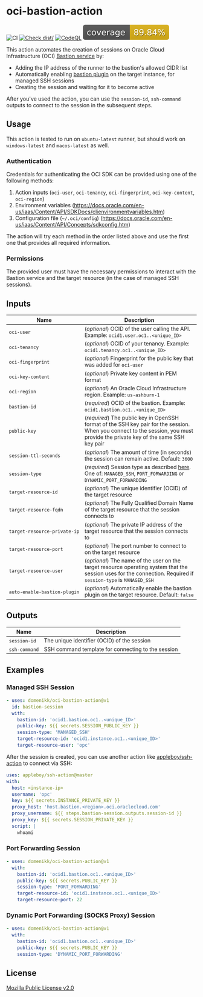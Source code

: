 # oci-bastion-action

![CI](https://github.com/domenikk/oci-bastion-action/actions/workflows/ci.yml/badge.svg)
[![Check dist/](https://github.com/domenikk/oci-bastion-action/actions/workflows/check-dist.yml/badge.svg)](https://github.com/domenikk/oci-bastion-action/actions/workflows/check-dist.yml)
[![CodeQL](https://github.com/domenikk/oci-bastion-action/actions/workflows/codeql-analysis.yml/badge.svg)](https://github.com/domenikk/oci-bastion-action/actions/workflows/codeql-analysis.yml)
[![Coverage](./badges/coverage.svg)](./badges/coverage.svg)


This action automates the creation of sessions on Oracle Cloud Infrastructure (OCI) [Bastion service](https://docs.oracle.com/en-us/iaas/Content/Bastion/Concepts/bastionoverview.htm) by:
- Adding the IP address of the runner to the bastion's allowed CIDR list
- Automatically enabling [bastion plugin](https://docs.oracle.com/en-us/iaas/Content/Compute/Tasks/manage-plugins.htm#available-plugins) on the target instance, for managed SSH sessions
- Creating the session and waiting for it to become active

After you've used the action, you can use the `session-id`, `ssh-command` outputs to connect to the session in the subsequent steps.

## Usage

This action is tested to run on `ubuntu-latest` runner, but should work on `windows-latest` and `macos-latest` as well.

### Authentication

Credentials for authenticating the OCI SDK can be provided using one of the following methods:

1. Action inputs (`oci-user`, `oci-tenancy`, `oci-fingerprint`, `oci-key-content`, `oci-region`)
2. Environment variables (https://docs.oracle.com/en-us/iaas/Content/API/SDKDocs/clienvironmentvariables.htm)
3. Configuration file (`~/.oci/config`) (https://docs.oracle.com/en-us/iaas/Content/API/Concepts/sdkconfig.htm)

The action will try each method in the order listed above and use the first one that provides all required information.

### Permissions

The provided user must have the necessary permissions to interact with the Bastion service and the target resource (in the case of managed SSH sessions).

## Inputs

| Name                         | Description                           
|------------------------------|-------------------------------------------------------------------------------------
| `oci‑user`                   | (*optional*) OCID of the user calling the API. Example: `ocid1.user.oc1..<unique_ID>`
| `oci‑tenancy`                | (*optional*) OCID of your tenancy. Example: `ocid1.tenancy.oc1..<unique_ID>`
| `oci‑fingerprint`            | (*optional*) Fingerprint for the public key that was added for `oci-user`
| `oci‑key-content`            | (*optional*) Private key content in PEM format
| `oci‑region`                 | (*optional*) An Oracle Cloud Infrastructure region. Example: `us-ashburn-1`
| `bastion‑id`                 | (*required*) OCID of the bastion. Example: `ocid1.bastion.oc1..<unique_ID>`
| `public‑key`                 | (*required*) The public key in OpenSSH format of the SSH key pair for the session. When you connect to the session, you must provide the private key of the same SSH key pair
| `session‑ttl‑seconds`        | (*optional*) The amount of time (in seconds) the session can remain active. Default: `3600`
| `session‑type`               | (*required*) Session type as described [here](https://docs.oracle.com/en-us/iaas/Content/Bastion/Concepts/bastionoverview.htm#session_types). One of: `MANAGED_SSH`, `PORT_FORWARDING` or `DYNAMIC_PORT_FORWARDING`
| `target‑resource‑id`         | (*optional*) The unique identifier (OCID) of the target resource
| `target‑resource‑fqdn`       | (*optional*) The Fully Qualified Domain Name of the target resource that the session connects to
| `target‑resource‑private‑ip` | (*optional*) The private IP address of the target resource that the session connects to
| `target‑resource‑port`       | (*optional*) The port number to connect to on the target resource
| `target‑resource‑user`       | (*optional*) The name of the user on the target resource operating system that the session uses for the connection. Required if `session-type` is `MANAGED_SSH`
| `auto‑enable‑bastion‑plugin` | (*optional*) Automatically enable the bastion plugin on the target resource. Default: `false`

## Outputs

| Name                         | Description
|------------------------------|-------------------------------------------------------------------------------------
| `session‑id`                 | The unique identifier (OCID) of the session
| `ssh‑command`                | SSH command template for connecting to the session

## Examples

### Managed SSH Session

```yaml
- uses: domenikk/oci-bastion-action@v1
  id: bastion-session
  with:
    bastion-id: 'ocid1.bastion.oc1..<unique_ID>'
    public-key: ${{ secrets.SESSION_PUBLIC_KEY }}
    session-type: 'MANAGED_SSH'
    target-resource-id: 'ocid1.instance.oc1..<unique_ID>'
    target-resource-user: 'opc'
```

After the session is created, you can use another action like [appleboy/ssh-action](https://github.com/marketplace/actions/ssh-remote-commands) to connect via SSH:

```yaml
uses: appleboy/ssh-action@master
with:
  host: <instance-ip>
  username: 'opc'
  key: ${{ secrets.INSTANCE_PRIVATE_KEY }}
  proxy_host: 'host.bastion.<region>.oci.oraclecloud.com'
  proxy_username: ${{ steps.bastion-session.outputs.session-id }}
  proxy_key: ${{ secrets.SESSION_PRIVATE_KEY }}
  script: |
    whoami
```

### Port Forwarding Session

```yaml
- uses: domenikk/oci-bastion-action@v1
  with:
    bastion-id: 'ocid1.bastion.oc1..<unique_ID>'
    public-key: ${{ secrets.PUBLIC_KEY }}
    session-type: 'PORT_FORWARDING'
    target-resource-id: 'ocid1.instance.oc1..<unique_ID>'
    target-resource-port: 22
```

### Dynamic Port Forwarding (SOCKS Proxy) Session

```yaml
- uses: domenikk/oci-bastion-action@v1
  with:
    bastion-id: 'ocid1.bastion.oc1..<unique_ID>'
    public-key: ${{ secrets.PUBLIC_KEY }}
    session-type: 'DYNAMIC_PORT_FORWARDING'
```

## License

[Mozilla Public License v2.0](LICENSE)
